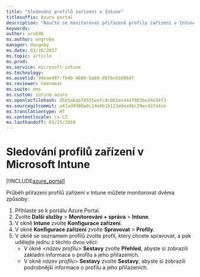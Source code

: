 ```yaml
---
title: "Sledování profilů zařízení v Intune"
titlesuffix: Azure portal
description: "Naučte se monitorovat přiřazené profily zařízení v Intune."
keywords: 
author: arob98
ms.author: angrobe
manager: dougeby
ms.date: 03/16/2017
ms.topic: article
ms.prod: 
ms.service: microsoft-intune
ms.technology: 
ms.assetid: 9deaed87-fb4b-4689-ba88-067bc61686d7
ms.reviewer: heenamac
ms.suite: ems
ms.custom: intune-azure
ms.openlocfilehash: d5b5a6ab74555eefc8c001ec444f803be24e34f3
ms.sourcegitcommit: a41ad9988a8c14e6b15123a9ea9bc29ac437a4ce
ms.translationtype: HT
ms.contentlocale: cs-CZ
ms.lasthandoff: 01/25/2018
---
```

# <a name="how-to-monitor-device-profiles-in-microsoft-intune"></a>Sledování profilů zařízení v Microsoft Intune

[!INCLUDE[azure_portal](./includes/azure_portal.md)]

Průběh přiřazení profilů zařízení v Intune můžete monitorovat dvěma způsoby:


1. Přihlaste se k portálu Azure Portal.
2. Zvolte **Další služby** > **Monitorování + správa** > **Intune**.
3. V okně **Intune** zvolte **Konfigurace zařízení**.
2. V okně **Konfigurace zařízení** zvolte **Spravovat** > **Profily**.
2. V okně se seznamem profilů zvolte profil, který chcete spravovat, a pak udělejte jednu z těchto dvou věcí:
    - V okně <*název profilu*> **Sestavy** zvolte **Přehled**, abyste si zobrazili základní informace o profilu a jeho přiřazeních.
    - V okně *název profilu*> **Sestavy** zvolte **Sestavy**, abyste si zobrazili podrobnější informace o profilu a jeho přiřazeních.

